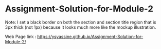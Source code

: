 # Assignment-Solution-for-Module-2

Note: I set a black border on both the section and section title region that is 3px thick (not 1px) because it looks much more like the mockup illustration.

Web Page link : https://ysyassine.github.io/Assignment-Solution-for-Module-2/
